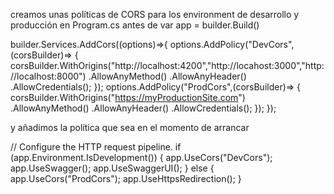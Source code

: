 creamos unas políticas de CORS  para los environment de desarrollo y producción
en Program.cs antes de var app = builder.Build()

builder.Services.AddCors((options)=>{
    options.AddPolicy("DevCors",(corsBuilder)=>
        {
            corsBuilder.WithOrigins("http://localhost:4200","http://locahost:3000","http://localhost:8000")
                .AllowAnyMethod()
                .AllowAnyHeader()
                .AllowCredentials();
        });
    options.AddPolicy("ProdCors",(corsBuilder)=>
        {
            corsBuilder.WithOrigins("https://myProductionSite.com")
                .AllowAnyMethod()
                .AllowAnyHeader()
                .AllowCredentials();
        });
});

y añadimos la política que sea en el momento de arrancar

// Configure the HTTP request pipeline.
if (app.Environment.IsDevelopment())
{
    app.UseCors("DevCors");
    app.UseSwagger();
    app.UseSwaggerUI();
}
else 
{
    app.UseCors("ProdCors");
    app.UseHttpsRedirection();
}